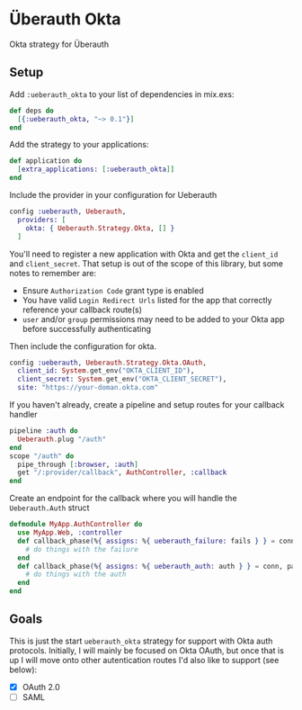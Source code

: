 # Überauth Okta
Okta strategy for Überauth

## Setup
Add `:ueberauth_okta` to your list of dependencies in mix.exs:

```elixir
def deps do
  [{:ueberauth_okta, "~> 0.1"}]
end
```

Add the strategy to your applications:
```elixir
def application do
  [extra_applications: [:ueberauth_okta]]
end
```

Include the provider in your configuration for Ueberauth
```elixir
config :ueberauth, Ueberauth,
  providers: [
    okta: { Ueberauth.Strategy.Okta, [] }
  ]
```

You'll need to register a new application with Okta and get the `client_id` and `client_secret`. That setup is out of the scope of this library, but some notes to remember are:
  * Ensure `Authorization Code` grant type is enabled
  * You have valid `Login Redirect Urls` listed for the app that correctly reference your callback route(s)
  * `user` and/or `group` permissions may need to be added to your Okta app before successfully authenticating

Then include the configuration for okta.
```elixir
config :ueberauth, Ueberauth.Strategy.Okta.OAuth,
  client_id: System.get_env("OKTA_CLIENT_ID"),
  client_secret: System.get_env("OKTA_CLIENT_SECRET"),
  site: "https://your-doman.okta.com"
```

If you haven't already, create a pipeline and setup routes for your callback handler
```elixir
pipeline :auth do
  Ueberauth.plug "/auth"
end
scope "/auth" do
  pipe_through [:browser, :auth]
  get "/:provider/callback", AuthController, :callback
end
```

Create an endpoint for the callback where you will handle the `Ueberauth.Auth` struct
```elixir
defmodule MyApp.AuthController do
  use MyApp.Web, :controller
  def callback_phase(%{ assigns: %{ ueberauth_failure: fails } } = conn, _params) do
    # do things with the failure
  end
  def callback_phase(%{ assigns: %{ ueberauth_auth: auth } } = conn, params) do
    # do things with the auth
  end
end
```

## Goals
This is just the start `ueberauth_okta` strategy for support with Okta auth protocols. Initially, I will mainly be focused on Okta OAuth, but once that is up I will move onto other autentication routes I'd also like to support (see below):

- [x] OAuth 2.0
- [ ] SAML
